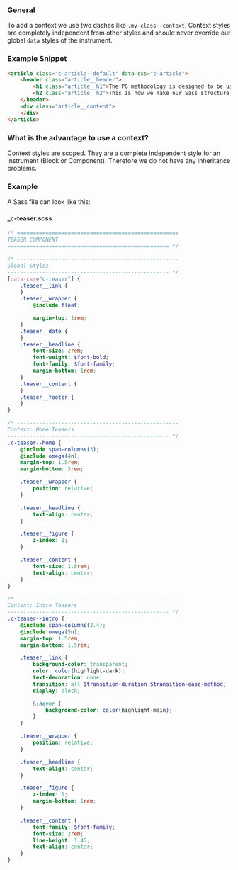 ### General

To add a context we use two dashes like `.my-class--context`. Context styles are completely independent from other styles and should never override our global `data` styles of the instrument.

### Example Snippet

``` html
<article class="c-article--default" data-css="c-article">
	<header class="article__header">
		<h1 class="article__h1">The PG methodology is designed to be used in large, long lived websites and projects.</h1>
		<h2 class="article__h2">This is how we make our Sass structure scalable.</h2>
	</header>
	<div class="article__content">
	</div>
</article>
``` 

### What is the advantage to use a context? 

Context styles are scoped. They are a complete independent style for an instrument (Block or Component). Therefore we do not have any inheritance problems. 

### Example

A Sass file can look like this: 

#### _c-teaser.scss

``` scss
/* ===================================================
TEASER COMPONENT
=================================================== */

/* ---------------------------------------------------
Global Styles
--------------------------------------------------- */
[data-css="c-teaser"] {
	.teaser__link {
	}
	.teaser__wrapper {
		@include float;

		margin-top: 1rem;
	}
	.teaser__date {
	}
	.teaser__headline {
		font-size: 2rem;
		font-weight: $font-bold;
		font-family: $font-family;
		margin-bottom: 1rem;
	}
	.teaser__content {
	}
	.teaser__footer {
	}
}

/* ---------------------------------------------------
Context: Home Teasers
--------------------------------------------------- */
.c-teaser--home {
	@include span-columns(3);
	@include omega(4n);
	margin-top: 1.5rem;
	margin-bottom: 3rem;

	.teaser__wrapper {
		position: relative;
	}

	.teaser__headline {
		text-align: center;
	}

	.teaser__figure {
		z-index: 1;
	}

	.teaser__content {
		font-size: 1.8rem;
		text-align: center;
	}
}

/* ---------------------------------------------------
Context: Intro Teasers
--------------------------------------------------- */
.c-teaser--intro {
	@include span-columns(2.4);
	@include omega(5n);
	margin-top: 1.5rem;
	margin-bottom: 1.5rem;

	.teaser__link {
		background-color: transparent;
		color: color(highlight-dark);
		text-decoration: none;
		transition: all $transition-duration $transition-ease-method;
		display: block;

		&:hover {
			background-color: color(highlight-main);
		}
	}

	.teaser__wrapper {
		position: relative;
	}

	.teaser__headline {
		text-align: center;
	}

	.teaser__figure {
		z-index: 1;
		margin-bottom: 1rem;
	}

	.teaser__content {
		font-family: $font-family;
		font-size: 2rem;
		line-height: 1.45;
		text-align: center;
	}
}
```